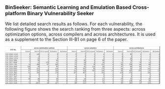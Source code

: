 ### BinSeeker: Semantic Learning and Emulation Based Cross-platform Binary Vulnerability Seeker

We list detailed search results as follows. For each vulnerability, the following figure shows the search ranking from three aspects: across optimization options, across compilers and across architectures. It is used as a supplement to the Section III-B1 on page 6 of the paper.
    

![avatar](./results/results.png)
